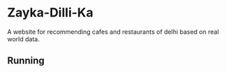# Zayka-Dilli-Ka
A website for recommending cafes and restaurants of delhi based on real world data.
## Running
